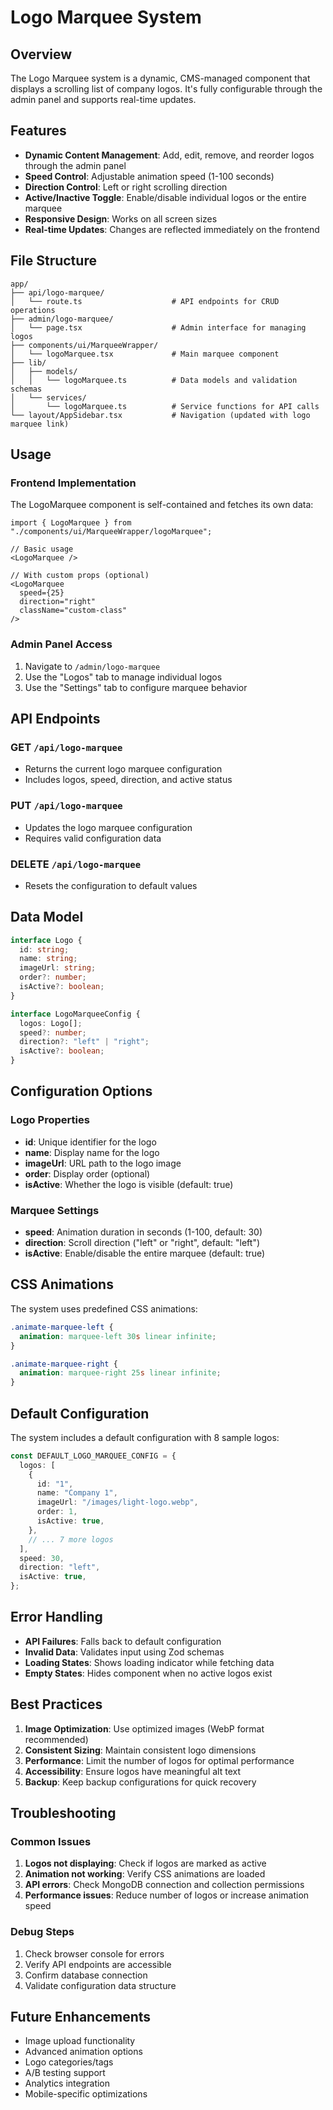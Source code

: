 # Logo Marquee System

## Overview

The Logo Marquee system is a dynamic, CMS-managed component that displays a scrolling list of company logos. It's fully configurable through the admin panel and supports real-time updates.

## Features

- **Dynamic Content Management**: Add, edit, remove, and reorder logos through the admin panel
- **Speed Control**: Adjustable animation speed (1-100 seconds)
- **Direction Control**: Left or right scrolling direction
- **Active/Inactive Toggle**: Enable/disable individual logos or the entire marquee
- **Responsive Design**: Works on all screen sizes
- **Real-time Updates**: Changes are reflected immediately on the frontend

## File Structure

```
app/
├── api/logo-marquee/
│   └── route.ts                    # API endpoints for CRUD operations
├── admin/logo-marquee/
│   └── page.tsx                    # Admin interface for managing logos
├── components/ui/MarqueeWrapper/
│   └── logoMarquee.tsx             # Main marquee component
├── lib/
│   ├── models/
│   │   └── logoMarquee.ts          # Data models and validation schemas
│   └── services/
│       └── logoMarquee.ts          # Service functions for API calls
└── layout/AppSidebar.tsx           # Navigation (updated with logo marquee link)
```

## Usage

### Frontend Implementation

The LogoMarquee component is self-contained and fetches its own data:

```tsx
import { LogoMarquee } from "./components/ui/MarqueeWrapper/logoMarquee";

// Basic usage
<LogoMarquee />

// With custom props (optional)
<LogoMarquee
  speed={25}
  direction="right"
  className="custom-class"
/>
```

### Admin Panel Access

1. Navigate to `/admin/logo-marquee`
2. Use the "Logos" tab to manage individual logos
3. Use the "Settings" tab to configure marquee behavior

## API Endpoints

### GET `/api/logo-marquee`

- Returns the current logo marquee configuration
- Includes logos, speed, direction, and active status

### PUT `/api/logo-marquee`

- Updates the logo marquee configuration
- Requires valid configuration data

### DELETE `/api/logo-marquee`

- Resets the configuration to default values

## Data Model

```typescript
interface Logo {
  id: string;
  name: string;
  imageUrl: string;
  order?: number;
  isActive?: boolean;
}

interface LogoMarqueeConfig {
  logos: Logo[];
  speed?: number;
  direction?: "left" | "right";
  isActive?: boolean;
}
```

## Configuration Options

### Logo Properties

- **id**: Unique identifier for the logo
- **name**: Display name for the logo
- **imageUrl**: URL path to the logo image
- **order**: Display order (optional)
- **isActive**: Whether the logo is visible (default: true)

### Marquee Settings

- **speed**: Animation duration in seconds (1-100, default: 30)
- **direction**: Scroll direction ("left" or "right", default: "left")
- **isActive**: Enable/disable the entire marquee (default: true)

## CSS Animations

The system uses predefined CSS animations:

```css
.animate-marquee-left {
  animation: marquee-left 30s linear infinite;
}

.animate-marquee-right {
  animation: marquee-right 25s linear infinite;
}
```

## Default Configuration

The system includes a default configuration with 8 sample logos:

```typescript
const DEFAULT_LOGO_MARQUEE_CONFIG = {
  logos: [
    {
      id: "1",
      name: "Company 1",
      imageUrl: "/images/light-logo.webp",
      order: 1,
      isActive: true,
    },
    // ... 7 more logos
  ],
  speed: 30,
  direction: "left",
  isActive: true,
};
```

## Error Handling

- **API Failures**: Falls back to default configuration
- **Invalid Data**: Validates input using Zod schemas
- **Loading States**: Shows loading indicator while fetching data
- **Empty States**: Hides component when no active logos exist

## Best Practices

1. **Image Optimization**: Use optimized images (WebP format recommended)
2. **Consistent Sizing**: Maintain consistent logo dimensions
3. **Performance**: Limit the number of logos for optimal performance
4. **Accessibility**: Ensure logos have meaningful alt text
5. **Backup**: Keep backup configurations for quick recovery

## Troubleshooting

### Common Issues

1. **Logos not displaying**: Check if logos are marked as active
2. **Animation not working**: Verify CSS animations are loaded
3. **API errors**: Check MongoDB connection and collection permissions
4. **Performance issues**: Reduce number of logos or increase animation speed

### Debug Steps

1. Check browser console for errors
2. Verify API endpoints are accessible
3. Confirm database connection
4. Validate configuration data structure

## Future Enhancements

- Image upload functionality
- Advanced animation options
- Logo categories/tags
- A/B testing support
- Analytics integration
- Mobile-specific optimizations
